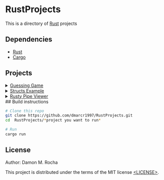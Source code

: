 # RustProjects

This is a directory of [Rust][] projects 

## Dependencies

- [Rust][]
- [Cargo][]

## Projects

<details><summary><a href="./guessing_game">Guessing Game</a></summary><br/>

- Dependencies
    - Rand
    - Rust std

</details>
<details><summary><a href="./structs_example">Structs Example</a></summary><br/>

- Summary
    - Example of struct creation, usage, and debug logging

</details>
<details><summary><a href="./RustyPipeViewer">Rusty Pipe Viewer</a></summary><br/>

- Dependencies
    - crossterm
    - crossbeam
    - clap
    - Rust std

</details>
## Build instructions

```sh
# Clone this repo
git clone https://github.com/dmarcr1997/RustProjects.git
cd	RustProjects/*project you want to run*

# Run
cargo run
```

## License

Author: Damon M. Rocha

This project is distributed under the terms of the MIT license
[&lt;LICENSE&gt;](LICENSE).



[Rust]: https://www.rust-lang.org/
[Cargo]: https://crates.io/
[Guessing Game]: ./guessing_game
